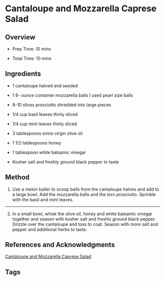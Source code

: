 # Cantaloupe and Mozzarella Caprese Salad

## Overview

- Prep Time: 10 mins

- Total Time: 10 mins

## Ingredients

- 1 cantaloupe halved and seeded

- 1 8- ounce container mozzarella balls I used pearl size balls

- 8-10 slices prosciutto shredded into large pieces

- 1/4 cup basil leaves thinly sliced

- 1/4 cup mint leaves thinly sliced

- 3 tablespoons extra-virgin olive oil

- 1 1/2 tablespoons honey

- 1 tablespoon white balsamic vinegar

- Kosher salt and freshly ground black pepper to taste


## Method

1. Use a melon baller to scoop balls from the cantaloupe halves and add to a large bowl. Add the mozzarella balls and the torn prosciutto. Sprinkle with the basil and mint leaves.
---
2. In a small bowl, whisk the olive oil, honey and white balsamic vinegar together and season with kosher salt and freshly ground black pepper. Drizzle over the cantaloupe and toss to coat. Season with more salt and pepper and additional herbs to taste.


## References and Acknowledgments

[Cantaloupe and Mozzarella Caprese Salad](https://www.foodiecrush.com/cantaloupe-and-mozzarella-caprese-salad/#wprm-recipe-container-36180)

## Tags


